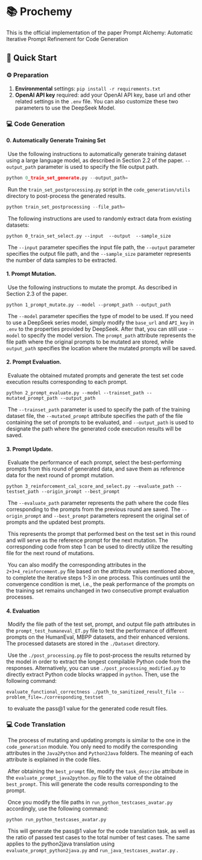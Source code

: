 # 📚 Prochemy

This is the official implementation of the paper Prompt Alchemy: Automatic Iterative Prompt Refinement for Code
Generation

## 🚀 Quick Start

### ⚙️ Preparation

1. **Environmental** settings: `pip install -r requirements.txt`
3. **OpenAI API key** required: add your OpenAI API key, base url and other related settings in the `.env` file. You can also customize these two parameters to use the DeepSeek Model.



### 💻 Code Generation

#### 0. Automatically Generate Training Set

​    Use the following instructions to automatically generate training dataset using a large language model, as described in Section 2.2 of the paper.  `--output_path` parameter is used to specify the file output path.

```python
python 0_train_set_generate.py --output_path=
```

​    Run the `train_set_postprocessing.py` script in the `code_generation/utils` directory to post-process the generated results.

```python
python train_set_postprocessing --file_path=
```

​    The following instructions are used to randomly extract data from existing datasets:

```
python 0_train_set_select.py --input  --output  --sample_size 
```

​    The `--input` parameter specifies the input file path, the `--output` parameter specifies the output file path, and the `--sample_size` parameter represents the number of data samples to be extracted.


#### 1. Prompt Mutation.

​    Use the following instructions to mutate the prompt. As described in Section 2.3 of the paper.

```
python 1_prompt_mutate.py --model --prompt_path --output_path 
```

​    The `--model` parameter specifies the type of model to be used. If you need to use a DeepSeek series model, simply modify the `base_url` and `API_key` in `.env` to the properties provided by DeepSeek. After that, you can still use `--model` to specify the model version. The `prompt_path` attribute represents the file path where the original prompts to be mutated are stored, while `output_path` specifies the location where the mutated prompts will be saved.



#### 2. Prompt Evaluation.

​    Evaluate the obtained mutated prompts and generate the test set code execution results corresponding to each prompt.

```
python 2_prompt_evaluate.py --model --trainset_path --mutated_prompt_path --output_path 
```

​    The `--trainset_path` parameter is used to specify the path of the training dataset file, the `--mutated_prompt` attribute specifies the path of the file containing the set of prompts to be evaluated, and `--output_path` is used to designate the path where the generated code execution results will be saved.



#### 3. Prompt Update.

​    Evaluate the performance of each prompt, select the best-performing prompts from this round of generated data, and save them as reference data for the next round of prompt mutation.

```
python 3_reinforcement_cal_score_and_select.py --evaluate_path --testset_path --origin_prompt --best_prompt
```

​    The `--evaluate_path` parameter represents the path where the code files corresponding to the prompts from the previous round are saved. The `--origin_prompt` and `--best_prompt` parameters represent the original set of prompts and the updated best prompts.

​    This represents the prompt that performed best on the test set in this round and will serve as the reference prompt for the next mutation. The corresponding code from step 1 can be used to directly utilize the resulting file for the next round of mutations.


​    You can also modify the corresponding attributes in the `2+3+4_reinforcement.py` file based on the attribute values mentioned above, to complete the iterative steps 1-3 in one process. This continues until the convergence condition is met, i.e., the peak performance of the prompts on the training set remains unchanged in two consecutive prompt evaluation processes.



#### 4. Evaluation

​    Modify the file path of the test set, prompt, and output file path attributes in the `prompt_test_humaneval_ET.py` file to test the performance of different prompts on the HumanEval, MBPP datasets, and their enhanced versions. The processed datasets are stored in the `./Dataset` directory.

​    Use the `./post_processing.py` file to post-process the results returned by the model in order to extract the longest compilable Python code from the responses. Alternatively, you can use `./post_processing_modified.py` to directly extract Python code blocks wrapped in `python`. Then, use the following command:

```
evaluate_functional_correctness ./path_to_sanitized_result_file --problem_file=./corresponding_testset
```

​    to evaluate the pass@1 value for the generated code result files.



### 💻 Code Translation

​    The process of mutating and updating prompts is similar to the one in the `code_generation` module. You only need to modify the corresponding attributes in the `Java2Python` and `Python2Java` folders. The meaning of each attribute is explained in the code files.

​    After obtaining the `best_prompt` file, modify the `task_describe` attribute in the `evaluate_prompt_java2python.py` file to the value of the obtained `best_prompt`. This will generate the code results corresponding to the prompt.

​    Once you modify the file paths in `run_python_testcases_avatar.py` accordingly, use the following command:

```
python run_python_testcases_avatar.py
```

​    This will generate the pass@1 value for the code translation task, as well as the ratio of passed test cases to the total number of test cases. The same applies to the python2java  translation using   `evaluate_prompt_python2java.py` and `run_java_testcases_avatar.py` .
